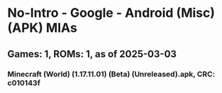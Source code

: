 # No-Intro - Google - Android (Misc) (APK) MIAs
## Games: 1, ROMs: 1, as of 2025-03-03

### Minecraft (World) (1.17.11.01) (Beta) (Unreleased).apk, CRC: c010143f
